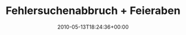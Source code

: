 ---
retweeted: false
source: <a href="http://twitter.com" rel="nofollow">Twitter Web Client</a>
entities:
  hashtags: []
  symbols: []
  user_mentions: []
  urls: []
display_text_range:
- '0'
- '108'
favorite_count: '0'
id_str: '13927764513'
truncated: false
retweet_count: '0'
id: '13927764513'
created_at: Thu May 13 18:24:36 +0000 2010
favorited: false
full_text: 'Fehlersuchenabbruch + Feierabend. PHP sagt ''mixed'', Doctrine sagt ''void''.
  Ich sag: WTF. http://bit.ly/cODurk'
lang: de
tags:
- pesos:twitter
date: '2010-05-13T18:24:36+00:00'
src: https://twitter.com/bascht/status/13927764513
original_url: https://twitter.com/bascht/status/13927764513
type: twitter_tweet
text: 'Fehlersuchenabbruch + Feierabend. PHP sagt ''mixed'', Doctrine sagt ''void''.
  Ich sag: WTF. http://bit.ly/cODurk'
title: Fehlersuchenabbruch + Feieraben

---